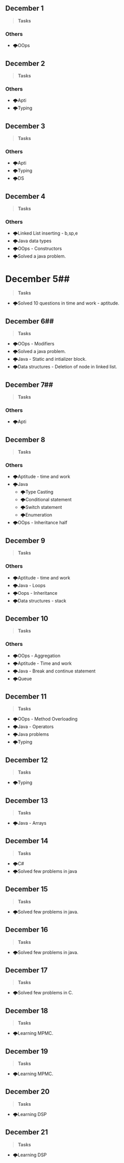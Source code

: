 ## December 1 ##
> **Tasks**
 ### Others ###
- 🌩️OOps

## December 2 ##
> **Tasks**
 ### Others ###
- 🌩️Apti
- 🌩️Typing 


## December 3 ##
> **Tasks**
 ### Others ###
- 🌩️Apti
- 🌩️Typing 
- 🌩️DS

## December 4 ##
> **Tasks**
 ### Others ###
 - 🌩️Linked List inserting - b,sp,e
- 🌩️Java data types
- 🌩️OOps - Constructors
- 🌩️Solved a java problem.

# December 5##
> **Tasks**
- 🌩️Solved 10 questions in time and work - aptitude.

## December 6##
> **Tasks**
- 🌩️OOps - Modifiers
- 🌩️Solved a java problem.
- 🌩️Java - Static and intializer block.
- 🌩️Data structures - Deletion of node in linked list.

## December 7##
> **Tasks**
 ### Others ###
- 🌩️Apti

## December 8 ##
> **Tasks**
 ### Others ###
- 🌩️Aptitude - time and work
- 🌩️Java
    - 🌩️Type Casting
    - 🌩️Conditional statement
    - 🌩️Switch statement
    - 🌩️Enumeration
- 🌩️OOps - Inheritance half

## December 9 ##
> **Tasks**
 ### Others ###
- 🌩️Aptitude - time and work
- 🌩️Java - Loops
- 🌩️Oops - Inheritance
- 🌩️Data structures - stack

## December 10 ##
> **Tasks**
 ### Others ###
- 🌩️OOps - Aggregation
- 🌩️Aptitude - Time and work
- 🌩️Java - Break and continue statement
- 🌩️Queue

## December 11 ##
> **Tasks**
- 🌩️OOps - Method Overloading
- 🌩️Java - Operators 
- 🌩️Java problems
- 🌩️Typing 


## December 12 ##
> **Tasks**
- 🌩️Typing 

## December 13 ##
> **Tasks**
- 🌩️Java - Arrays

## December 14 ##
> **Tasks**
- 🌩️C#
- 🌩️Solved few problems in java

## December 15 ##
> **Tasks**
- 🌩️Solved few problems in java.

## December 16 ##
> **Tasks**
- 🌩️Solved few problems in java.

## December 17 ##
> **Tasks**
- 🌩️Solved few problems in C.

## December 18 ##
> **Tasks**
- 🌩️Learning MPMC.

## December 19 ##
> **Tasks**
- 🌩️Learning MPMC.


## December 20 ##
> **Tasks**
- 🌩️Learning DSP


## December 21 ##
> **Tasks**
- 🌩️Learning DSP

